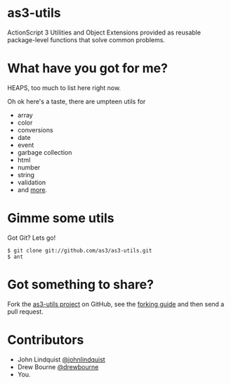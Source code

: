 # as3-utils 

ActionScript 3 Utilities and Object Extensions provided as reusable package-level functions that solve common problems.

# What have you got for me?

HEAPS, too much to list here right now. 

Oh ok here's a taste, there are umpteen utils for 

- array
- color
- conversions
- date
- event
- garbage collection
- html
- number 
- string
- validation
- and [more](http://github.com/as3/as3-utils/tree/master/src/utils/).

# Gimme some utils

Got Git? Lets go!

    $ git clone git://github.com/as3/as3-utils.git
    $ ant

# Got something to share?

Fork the [as3-utils project](http://github.com/as3/as3-utils) on GitHub, see the [forking guide](http://help.github.com/forking/) and then send a pull request.

# Contributors

- John Lindquist [@johnlindquist](http://twitter.com/johnlindquist)
- Drew Bourne [@drewbourne](http://twitter.com/drewbourne)
- You.